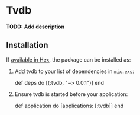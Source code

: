# Tvdb

**TODO: Add description**

## Installation

If [available in Hex](https://hex.pm/docs/publish), the package can be installed as:

  1. Add tvdb to your list of dependencies in `mix.exs`:

        def deps do
          [{:tvdb, "~> 0.0.1"}]
        end

  2. Ensure tvdb is started before your application:

        def application do
          [applications: [:tvdb]]
        end

